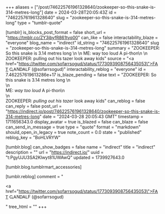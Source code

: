 +++
aliases = ["/post/746225761961328640/zookeeper-so-this-snake-is-314-metres-long"]
date = 2024-03-28T20:05:43Z
id = "746225761961328640"
slug = "zookeeper-so-this-snake-is-314-metres-long"
type = "tumblr-quote"

[tumblr]
is_blocks_post_format = false
short_url = "https://tmblr.co/ZY3jbyfR861tyq00"
can_like = false
interactability_blaze = "everyone"
blog_name = "indirect"
id_string = "746225761961328640"
slug = "zookeeper-so-this-snake-is-314-metres-long"
summary = "ZOOKEEPER: So this snake is 3.14 metres long \n \n ME: way too loud A pi-thon\n \n ZOOKEEPER: pulling out his tazer look away kids"
source = "<a href=\"https://twitter.com/sofarrsogud/status/1773093908756435053\">FᎪᎢ ᏩᎪNᎠᎪᏞF (@sofarrsogud)</a>"
interactability_reblog = "everyone"
id = 7.462257619613286e+17
is_blaze_pending = false
text = "ZOOKEEPER: So this snake is 3.14 metres long \n<br/>\n<br/>ME: <em>way too loud</em> A pi-thon\n<br/>\n<br/>ZOOKEEPER: <em>pulling out his tazer</em> look away kids"
can_reblog = false
can_reply = false
post_url = "https://indirect.io/post/746225761961328640/zookeeper-so-this-snake-is-314-metres-long"
date = "2024-03-28 20:05:43 GMT"
timestamp = 1711656343.0
display_avatar = true
is_blazed = false
can_blaze = false
can_send_in_message = true
type = "quote"
format = "markdown"
should_open_in_legacy = true
note_count = 0.0
state = "published"
reblog_key = "BoHLVRYW"

[tumblr.blog]
can_show_badges = false
name = "indirect"
title = "indirect"
description = ""
url = "https://indirect.io/"
uuid = "t:PgyUJU3SA2Klwyt81UWAwQ"
updated = 1739927643.0

[tumblr.blog.tumblrmart_accessories]

[tumblr.reblog]
comment = "<p><a href=\"https://twitter.com/sofarrsogud/status/1773093908756435053\">FᎪᎢ ᏩᎪNᎠᎪᏞF (@sofarrsogud)</a></p>"
tree_html = ""
+++
